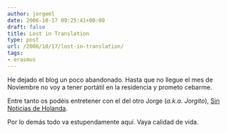 ```yaml
---
author: jorgeml
date: 2006-10-17 09:25:41+00:00
draft: false
title: Lost in Translation
type: post
url: /2006/10/17/lost-in-translation/
tags:
- erasmus
---
```


He dejado el blog un poco abandonado. Hasta que no llegue el mes de Noviembre no voy a tener portátil en la residencia y prometo cebarme.

Entre tanto os podéis entretener con el del otro Jorge (_a.k.a. Jorgito_), [Sin Noticias de Holanda](http://holanda06.blogspot.com).

Por lo demás todo va estupendamente aquí. Vaya calidad de vida.
